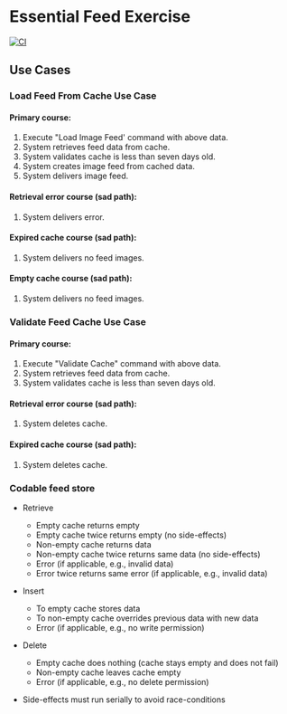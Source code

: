 #  Essential Feed Exercise

[![CI](https://github.com/rs-ed/EssentialFeed/actions/workflows/CI.yml/badge.svg)](https://github.com/rs-ed/EssentialFeed/actions/workflows/CI.yml)

## Use Cases

### Load Feed From Cache Use Case

#### Primary course:

1. Execute "Load Image Feed' command with above data.
2. System retrieves feed data from cache.
3. System validates cache is less than seven days old.
4. System creates image feed from cached data.
5. System delivers image feed.

#### Retrieval error course (sad path):

1. System delivers error.

#### Expired cache course (sad path):

1. System delivers no feed images.

#### Empty cache course (sad path):

1. System delivers no feed images.


### Validate Feed Cache Use Case

#### Primary course:

1. Execute "Validate Cache" command with above data.
2. System retrieves feed data from cache.
3. System validates cache is less than seven days old.

#### Retrieval error course (sad path):

1. System deletes cache.

#### Expired cache course (sad path):

1. System deletes cache.


### Codable feed store

- Retrieve
  - Empty cache returns empty
  - Empty cache twice returns empty (no side-effects)
  - Non-empty cache returns data
  - Non-empty cache twice returns same data (no side-effects)
  - Error (if applicable, e.g., invalid data)
  - Error twice returns same error (if applicable, e.g., invalid data)

- Insert
  - To empty cache stores data
  - To non-empty cache overrides previous data with new data
  - Error (if applicable, e.g., no write permission)

- Delete
  - Empty cache does nothing (cache stays empty and does not fail)
  - Non-empty cache leaves cache empty
  - Error (if applicable, e.g., no delete permission)

- Side-effects must run serially to avoid race-conditions
